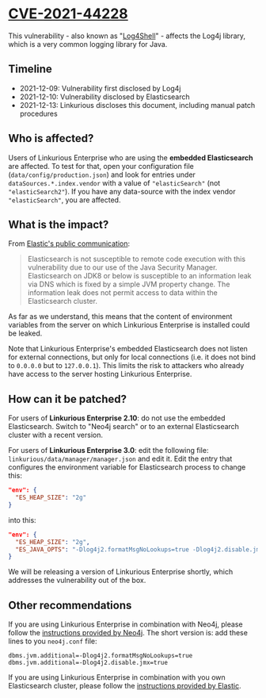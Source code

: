 # [CVE-2021-44228][1]
This vulnerability - also known as "[Log4Shell][2]" - affects the Log4j library, which is a very common 
logging library for Java.

## Timeline
- 2021-12-09: Vulnerability first disclosed by Log4j
- 2021-12-10: Vulnerability disclosed by Elasticsearch
- 2021-12-13: Linkurious discloses this document, including manual patch procedures

## Who is affected?
Users of Linkurious Enterprise who are using the **embedded Elasticsearch** are affected.
To test for that, open your configuration file (`data/config/production.json`) and look for 
entries under `dataSources.*.index.vendor` with a value of `"elasticSearch"` (not `"elasticSearch2"`). 
If you have any data-source with the index vendor `"elasticSearch"`, you are affected.

## What is the impact?
From [Elastic's public communication][3]:
> Elasticsearch is not susceptible to remote code execution with this vulnerability due to our use of the Java Security Manager.
> Elasticsearch on JDK8 or below is susceptible to an information leak via DNS which is fixed by a simple JVM property change.
> The information leak does not permit access to data within the Elasticsearch cluster.

As far as we understand, this means that the content of environment variables from the server on which Linkurious Enterprise is
installed could be leaked.

Note that Linkurious Enterprise's embedded Elasticsearch does not listen for external connections, but only for local 
connections (i.e. it does not bind to `0.0.0.0` but to `127.0.0.1`). This limits the risk to attackers who already
have access to the server hosting Linkurious Enterprise.

## How can it be patched?
For users of **Linkurious Enterprise 2.10**: do not use the embedded Elasticsearch. Switch to "Neo4j search" or to an external
Elasticsearch cluster with a recent version.

For users of **Linkurious Enterprise 3.0**: edit the following file: `linkurious/data/manager/manager.json` and edit it.
Edit the entry that configures the environment variable for Elasticsearch process to change this:
```json
"env": {
  "ES_HEAP_SIZE": "2g"
}
```
into this:
```json
"env": {
  "ES_HEAP_SIZE": "2g",
  "ES_JAVA_OPTS": "-Dlog4j2.formatMsgNoLookups=true -Dlog4j2.disable.jmx=true"
}
```

We will be releasing a version of Linkurious Enterprise shortly, which addresses the vulnerability out of the box.

## Other recommendations
If you are using Linkurious Enterprise in combination with Neo4j, please follow the [instructions provided by Neo4j][4].
The short version is: add these lines to you `neo4j.conf` file:
```properties
dbms.jvm.additional=-Dlog4j2.formatMsgNoLookups=true
dbms.jvm.additional=-Dlog4j2.disable.jmx=true
```

If you are using Linkurious Enterprise in combination with you own Elasticsearch cluster, please follow the [instructions provided by Elastic][3].

[1]: https://nvd.nist.gov/vuln/detail/CVE-2021-44228
[2]: https://en.wikipedia.org/wiki/Log4Shell
[3]: https://discuss.elastic.co/t/apache-log4j2-remote-code-execution-rce-vulnerability-cve-2021-44228-esa-2021-31/291476
[4]: https://community.neo4j.com/t/log4j-cve-mitigation-for-neo4j/48856
